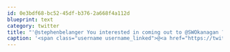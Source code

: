 ```yaml
---
id: 0e3bdf68-bc52-45df-b376-2a668f4a112d
blueprint: text
category: twitter
title: "'@stephenbelanger You interested in coming out to @SWOkanagan ?"
caption: '<span class="username username_linked">@<a href="https://twitter.com/stephenbelanger" title="Stephen Belanger">stephenbelanger</a></span> You interested in coming out to <span class="username username_linked">@<a href="https://twitter.com/SWOkanagan" title="OK Startup Weekend">SWOkanagan</a></span> ?'
---
```

